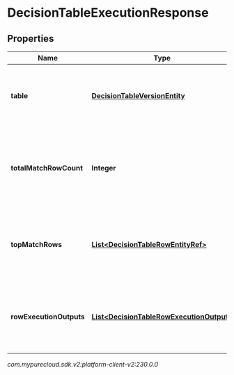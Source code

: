 # DecisionTableExecutionResponse


## Properties

| Name | Type | Description | Notes |
| ------------ | ------------- | ------------- | ------------- |
| **table** | [**DecisionTableVersionEntity**](DecisionTableVersionEntity) | The decision table version entity that was executed. |  [optional] |
| **totalMatchRowCount** | **Integer** | Total number of rows that matched execution input and would return results |  [optional] |
| **topMatchRows** | [**List&lt;DecisionTableRowEntityRef&gt;**](DecisionTableRowEntityRef) | Top 5 rows matching execution input, excluding the one produced the result. |  [optional] |
| **rowExecutionOutputs** | [**List&lt;DecisionTableRowExecutionOutput&gt;**](DecisionTableRowExecutionOutput) | The output data for each executed row for which output is collected. |  [optional] |




_com.mypurecloud.sdk.v2:platform-client-v2:230.0.0_
